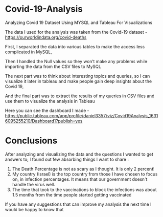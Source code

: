 # Covid-19-Analysis
Analyzing Covid 19 Dataset Using MYSQL  and Tableau For Visualizations

The data I used for the analysis was taken from the Covid-19 dataset - https://ourworldindata.org/covid-deaths

First, I separated the data into various tables to make the access less complicated in MySQL,

Then I handled the Null values so they won't make any problems while importing the data from the CSV files to MySQL

The next part was to think about interesting topics and queries,
so I can visualize it later in tableau and make people gain deep insights about the Covid 19,

And the final part was to extract the results of my queries in CSV files and use them to visualize the analysis in Tableau

Here you can see the dashboard I made - https://public.tableau.com/app/profile/daniel3357/viz/Covid19Analysis_16316095255210/Dashboard1?publish=yes





# Conclusions


After analyzing and visualizing the data and the questions I wanted to get answers to, I found out few absorbing things I want to share :

1. The Death Percentage is not as scary as I thought. It is only 2 percent!
2. My country (Israel) is the top country from those I have chosen to focus on, in infection percentages. It means that our government doesn't handle the virus well.
3. The time that took to the vaccinations to block the infections was about 1.5 months from the time people started getting vaccinated

If you have any suggestions that can improve my analysis the next time I would be happy to know that
